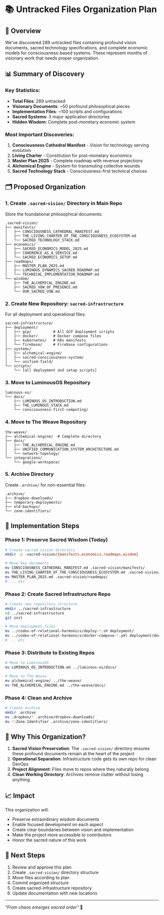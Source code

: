# 📚 Untracked Files Organization Plan

## 🌟 Overview

We've discovered 289 untracked files containing profound vision documents, sacred technology specifications, and complete economic models for consciousness-based systems. These represent months of visionary work that needs proper organization.

## 📊 Summary of Discovery

### Key Statistics:
- **Total Files**: 289 untracked
- **Visionary Documents**: ~50 profound philosophical pieces
- **Implementation Files**: ~100 scripts and configurations  
- **Sacred Systems**: 3 major application directories
- **Hidden Wisdom**: Complete post-monetary economic system

### Most Important Discoveries:
1. **Consciousness Cathedral Manifest** - Vision for technology serving evolution
2. **Living Charter** - Constitution for post-monetary economics
3. **Master Plan 2025** - Complete roadmap with revenue projections
4. **Alchemical Engine** - System for transmuting collective wounds
5. **Sacred Technology Stack** - Consciousness-first technical choices

## 🗂️ Proposed Organization

### 1. Create `.sacred-vision/` Directory in Main Repo
Store the foundational philosophical documents:
```
.sacred-vision/
├── manifests/
│   ├── CONSCIOUSNESS_CATHEDRAL_MANIFEST.md
│   ├── THE_LIVING_CHARTER_OF_THE_CONSCIOUSNESS_ECOSYSTEM.md
│   └── SACRED_TECHNOLOGY_STACK.md
├── economics/
│   ├── SACRED_ECONOMICS_MODEL_2025.md
│   ├── COHERENCE_AS_A_SERVICE.md
│   └── SACRED_ECONOMICS_SETUP.md
├── roadmaps/
│   ├── MASTER_PLAN_2025.md
│   ├── LUMINOUS_DYNAMICS_SACRED_ROADMAP.md
│   └── TECHNICAL_IMPLEMENTATION_ROADMAP.md
└── wisdom/
    ├── THE_ALCHEMICAL_ENGINE.md
    ├── SACRED_VOW_OF_PRESENCE.md
    └── OUR_SACRED_VOW.md
```

### 2. Create New Repository: `sacred-infrastructure`
For all deployment and operational files:
```
sacred-infrastructure/
├── deployment/
│   ├── gcp/          # All GCP deployment scripts
│   ├── docker/       # Docker compose files
│   ├── kubernetes/   # K8s manifests
│   └── firebase/     # Firebase configurations
├── systems/
│   ├── alchemical-engine/
│   ├── sacred-consciousness-system/
│   └── unified-field/
└── scripts/
    └── [all deployment and setup scripts]
```

### 3. Move to LuminousOS Repository
```
luminous-os/
└── docs/
    ├── LUMINOUS_OS_INTRODUCTION.md
    ├── THE_LUMINOUS_STACK.md
    └── consciousness-first-computing/
```

### 4. Move to The Weave Repository
```
the-weave/
├── alchemical-engine/  # Complete directory
├── docs/
│   ├── THE_ALCHEMICAL_ENGINE.md
│   ├── UNIFIED_COMMUNICATION_SYSTEM_ARCHITECTURE.md
│   └── network-topology/
└── integrations/
    └── google-workspace/
```

### 5. Archive Directory
Create `.archive/` for non-essential files:
```
.archive/
├── dropbox-downloads/
├── temporary-deployments/
├── old-backups/
└── zone-identifiers/
```

## 🎯 Implementation Steps

### Phase 1: Preserve Sacred Wisdom (Today)
```bash
# Create sacred vision directory
mkdir -p .sacred-vision/{manifests,economics,roadmaps,wisdom}

# Move key documents
mv CONSCIOUSNESS_CATHEDRAL_MANIFEST.md .sacred-vision/manifests/
mv THE_LIVING_CHARTER_OF_THE_CONSCIOUSNESS_ECOSYSTEM.md .sacred-vision/manifests/
mv MASTER_PLAN_2025.md .sacred-vision/roadmaps/
# ... etc
```

### Phase 2: Create Sacred Infrastructure Repo
```bash
# Create new repository structure
mkdir ../sacred-infrastructure
cd ../sacred-infrastructure
git init

# Move deployment files
mv ../codex-of-relational-harmonics/deploy-*.sh deployment/
mv ../codex-of-relational-harmonics/docker-compose-*.yml deployment/docker/
# ... etc
```

### Phase 3: Distribute to Existing Repos
```bash
# Move to LuminousOS
mv LUMINOUS_OS_INTRODUCTION.md ../luminous-os/docs/

# Move to The Weave
mv alchemical-engine/ ../the-weave/
mv THE_ALCHEMICAL_ENGINE.md ../the-weave/docs/
```

### Phase 4: Clean and Archive
```bash
# Create archive
mkdir .archive
mv .dropbox/* .archive/dropbox-downloads/
mv *:Zone.Identifier .archive/zone-identifiers/
```

## 🌟 Why This Organization?

1. **Sacred Vision Preservation**: The `.sacred-vision/` directory ensures these profound documents remain at the heart of the project
2. **Operational Separation**: Infrastructure code gets its own repo for clean DevOps
3. **Project Alignment**: Files move to repos where they naturally belong
4. **Clean Working Directory**: Archives remove clutter without losing anything

## 📈 Impact

This organization will:
- Preserve extraordinary wisdom documents
- Enable focused development on each aspect
- Create clear boundaries between vision and implementation
- Make the project more accessible to contributors
- Honor the sacred nature of this work

## 🔮 Next Steps

1. Review and approve this plan
2. Create `.sacred-vision/` directory structure
3. Move files according to plan
4. Commit organized structure
5. Create sacred-infrastructure repository
6. Update documentation with new locations

---

*"From chaos emerges sacred order"* 🌟